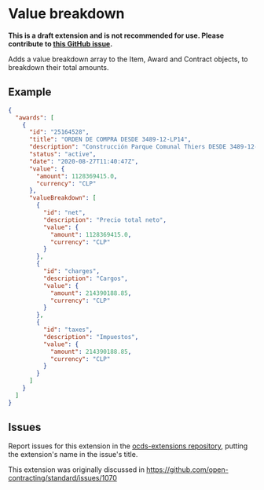 # Value breakdown

**This is a draft extension and is not recommended for use. Please contribute to [this GitHub issue](https://github.com/open-contracting/standard/issues/1070).**

Adds a value breakdown array to the Item, Award and Contract objects, to breakdown their total amounts.

## Example

```json
{
  "awards": [
    {
      "id": "25164528",
      "title": "ORDEN DE COMPRA DESDE 3489-12-LP14",
      "description": "Construcción Parque Comunal Thiers DESDE 3489-12-LP14",
      "status": "active",
      "date": "2020-08-27T11:40:47Z",
      "value": {
        "amount": 1128369415.0,
        "currency": "CLP"
      },
      "valueBreakdown": [
        {
          "id": "net",
          "description": "Precio total neto",
          "value": {
            "amount": 1128369415.0,
            "currency": "CLP"
          }
        },
        {
          "id": "charges",
          "description": "Cargos",
          "value": {
            "amount": 214390188.85,
            "currency": "CLP"
          }
        },
        {
          "id": "taxes",
          "description": "Impuestos",
          "value": {
            "amount": 214390188.85,
            "currency": "CLP"
          }
        }
      ]
    }
  ]
}
```
## Issues

Report issues for this extension in the [ocds-extensions repository](https://github.com/open-contracting/ocds-extensions/issues), putting the extension's name in the issue's title.

This extension was originally discussed in <https://github.com/open-contracting/standard/issues/1070>
